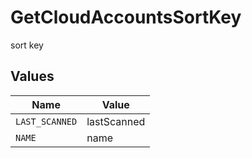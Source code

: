 # GetCloudAccountsSortKey

sort key


## Values

| Name           | Value          |
| -------------- | -------------- |
| `LAST_SCANNED` | lastScanned    |
| `NAME`         | name           |